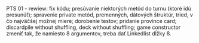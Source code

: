 PTS 01 - rewiew:
fix kódu;
presúvanie niektorých metód do turnu (ktoré idú presunúť);
spravenie private metód, premenných, dátových štruktúr, tried, v čo najväčšej možnej miere;
dorobenie testov;
pridanie province card;
discardpile without shuffling, deck without shuffling;
game constructor zmeniť tak, že namiesto 8 argumentov, treba dať Linkedlist<Integer> dĺžky 8.
